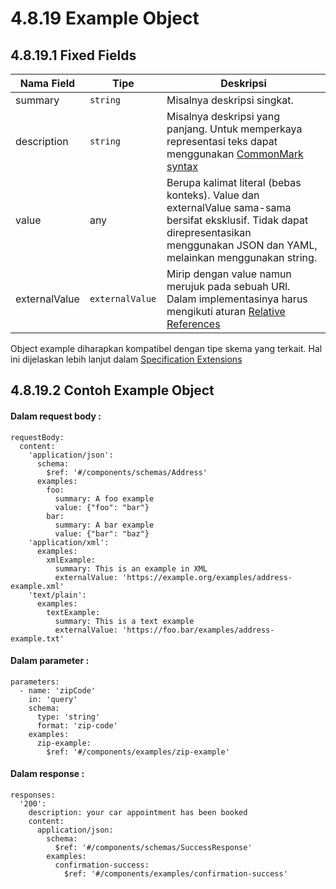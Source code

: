# 4.8.19 Example Object

## 4.8.19.1 Fixed Fields
| Nama Field  |   Tipe  | Deskripsi |
| ----------- |  ------ | ----------- |
|   summary   | `string`| Misalnya deskripsi singkat. |
| description | `string`| Misalnya deskripsi yang panjang. Untuk memperkaya representasi teks dapat menggunakan [CommonMark syntax](https://spec.commonmark.org/)  |
|value        | any     | Berupa kalimat literal (bebas konteks). Value dan externalValue sama-sama bersifat eksklusif. Tidak dapat direpresentasikan menggunakan JSON dan YAML, melainkan menggunakan string. |
|externalValue|`externalValue `| Mirip dengan value namun merujuk pada sebuah URl. Dalam implementasinya harus mengikuti aturan [Relative References](http://spec.openapis.org/oas/v3.1.0#relativeReferencesURI)|

Object example diharapkan kompatibel dengan tipe skema yang terkait. Hal ini dijelaskan lebih lanjut dalam [Specification Extensions](http://spec.openapis.org/oas/v3.1.0#specificationExtensions)

## 4.8.19.2 Contoh Example Object
 #### Dalam request body :
```
requestBody:
  content:
    'application/json':
      schema:
        $ref: '#/components/schemas/Address'
      examples: 
        foo:
          summary: A foo example
          value: {"foo": "bar"}
        bar:
          summary: A bar example
          value: {"bar": "baz"}
    'application/xml':
      examples: 
        xmlExample:
          summary: This is an example in XML
          externalValue: 'https://example.org/examples/address-example.xml'
    'text/plain':
      examples:
        textExample: 
          summary: This is a text example
          externalValue: 'https://foo.bar/examples/address-example.txt'
```

#### Dalam parameter :
```
parameters:
  - name: 'zipCode'
    in: 'query'
    schema:
      type: 'string'
      format: 'zip-code'
    examples:
      zip-example: 
        $ref: '#/components/examples/zip-example'
```

#### Dalam response :
```
responses:
  '200':
    description: your car appointment has been booked
    content: 
      application/json:
        schema:
          $ref: '#/components/schemas/SuccessResponse'
        examples:
          confirmation-success:
            $ref: '#/components/examples/confirmation-success'
```

